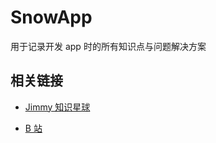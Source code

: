 # SnowApp

用于记录开发 app 时的所有知识点与问题解决方案

## 相关链接

- [Jimmy 知识星球](http://www.jimmyxuexue.top)

- [B 站](https://space.bilibili.com/304985153?spm_id_from=333.1007.0.0)
